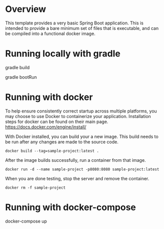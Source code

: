 # Overview
This template provides a very basic Spring Boot application. This is intended to provide a bare minimum set of files that is executable, and can be compiled into a functional docker image.

# Running locally with gradle
gradle build

gradle bootRun

# Running with docker
To help ensure consistently correct startup across multiple platforms, you may choose to use Docker to containerize your application.  Installation steps for docker can be found on their main page.
https://docs.docker.com/engine/install/

With Docker installed, you can build your a new image. This build needs to be run after any changes are made to the source code.
```
docker build --tag=sample-project:latest .
```

After the image builds successfully, run a container from that image.
```
docker run -d --name sample-project -p8080:8080 sample-project:latest
```

When you are done testing, stop the server and remove the container.
```
docker rm -f sample-project
```

# Running with docker-compose
docker-compose up